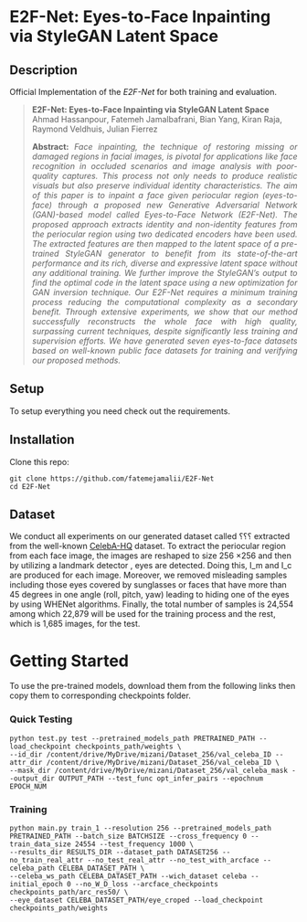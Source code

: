 # E2F-Net: Eyes-to-Face Inpainting via StyleGAN Latent Space



## Description   
Official Implementation of the *E2F-Net* for both training and evaluation.

> **E2F-Net: Eyes-to-Face Inpainting via StyleGAN Latent Space**<br>
> Ahmad Hassanpour<sup></sup>, Fatemeh Jamalbafrani<sup></sup>, Bian Yang<sup></sup>, Kiran Raja<sup></sup>, Raymond Veldhuis<sup></sup>, Julian Fierrez<sup></sup><br>
> <p align="justify"><b>Abstract:</b> <i>Face inpainting, the technique of restoring missing or damaged regions in facial images, is pivotal for applications like face recognition in occluded scenarios and image analysis with poor-quality captures. This process not only needs to produce realistic visuals but also preserve individual identity characteristics. The aim of this paper is to inpaint a face given periocular region (eyes-to-face) through a proposed new Generative Adversarial Network (GAN)-based model called Eyes-to-Face Network (E2F-Net). The proposed approach extracts identity and non-identity features from the periocular region using two dedicated encoders have been used. The extracted features are then mapped to the latent space of a pre-trained StyleGAN generator to benefit from its state-of-the-art performance and its rich, diverse and expressive latent space without any additional training. We further improve the StyleGAN’s output to find the optimal code in the latent space using a new optimization for GAN inversion technique. Our E2F-Net requires a minimum training process reducing the computational complexity as a secondary benefit. Through extensive experiments, we show that our method successfully reconstructs the whole face with high quality, surpassing current techniques, despite significantly less training and supervision efforts. We have generated seven eyes-to-face datasets based on well-known public face datasets for training and verifying our proposed methods.</i></p>

## Setup

To setup everything you need check out the requirements.


## Installation

Clone this repo:
```
git clone https://github.com/fatemejamalii/E2F-Net
cd E2F-Net
```

## Dataset
We conduct all experiments on our generated dataset called ؟؟؟ extracted from the well-known [CelebA-HQ](https://github.com/tkarras/progressive_growing_of_gans) dataset. To extract the periocular region from each face image, the images are reshaped to size  256 ×256 and then by utilizing a landmark detector , eyes are detected. Doing this, I_m and I_c are produced for each image. Moreover, we removed misleading samples including those eyes covered by sunglasses or faces that have more than 45 degrees in one angle (roll, pitch, yaw) leading to hiding one of the eyes by using WHENet algorithms. Finally, the total number of 
samples is 24,554 among which 22,879 will be used for the training process and the rest, which is 1,685 images, for the test.

# Getting Started
To use the pre-trained models, download them from the following links then copy them to corresponding checkpoints folder.

### Quick Testing
```
python test.py test --pretrained_models_path PRETRAINED_PATH --load_checkpoint checkpoints_path/weights \
--id_dir /content/drive/MyDrive/mizani/Dataset_256/val_celeba_ID --attr_dir /content/drive/MyDrive/mizani/Dataset_256/val_celeba_ID \
--mask_dir /content/drive/MyDrive/mizani/Dataset_256/val_celeba_mask --output_dir OUTPUT_PATH --test_func opt_infer_pairs --epochnum EPOCH_NUM
```

### Training
```
python main.py train_1 --resolution 256 --pretrained_models_path PRETRAINED_PATH --batch_size BATCHSIZE --cross_frequency 0 --train_data_size 24554 --test_frequency 1000 \
--results_dir RESULTS_DIR --dataset_path DATASET256 --no_train_real_attr --no_test_real_attr --no_test_with_arcface --celeba_path CELEBA_DATASET_PATH \
--celeba_ws_path CELEBA_DATASET_PATH --wich_dataset celeba --initial_epoch 0 --no_W_D_loss --arcface_checkpoints checkpoints_path/arc_res50/ \
--eye_dataset CELEBA_DATASET_PATH/eye_croped --load_checkpoint checkpoints_path/weights
```
